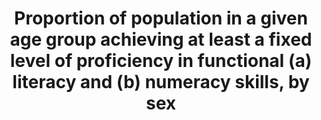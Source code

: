 ---
actual_indicator_available: Percentage of 16- to 65-year-olds performing at PIAAC
  literacy or numeracy level 3 or higher, by sex, age group, and high/low income quartile
actual_indicator_available_description: "PIAAC measures literacy and numeracy in both\
  \ paper and computer modes. Items that measure problem solving in technology-rich\
  \ environments are only computer-administered. Reading components tasks are only\
  \ administered in the paper-and-pencil mode. All participating countries are required\
  \ to assess the literacy and numeracy domains, but the problem solving and reading\
  \ components domains are both optional. The United States assessed all four domains.\
  \ PIAAC tasks developed for all four domains are authentic, culturally appropriate,\
  \ and drawn from real-life situations that are expected to be of importance or relevance\
  \ in different contexts. Tasks' contents and questions are intended to reflect the\
  \ purposes of adults' daily lives across cultures, even if they are not necessarily\
  \ familiar to all adults in all countries. Variable name                  Variable\
  \ label I4_6_1_literacy_total\t\tPIAAC, literacy, level 3 or higher, total I4_6_1_literacy_male\t\
  \tPIAAC, literacy, level 3 or higher, male I4_6_1_literacy_female\t\tPIAAC, literacy,\
  \ level 3 or higher, female I4_6_1_literacy_24\t\t    PIAAC, literacy, level 3 or\
  \ higher, 24 or less I4_6_1_literacy_34\t\t    PIAAC, literacy, level 3 or higher,\
  \ 25 to 34 I4_6_1_literacy_44\t\t    PIAAC, literacy, level 3 or higher, 35 to 44\
  \ I4_6_1_literacy54\t\t    PIAAC, literacy, level 3 or higher, 45 to 54 I4_6_1_literacy_65\t\
  \t    PIAAC, literacy, level 3 or higher, 55 to 64 I4_6_1_literacy_lowinc\t\tPIAAC,\
  \ literacy, level 3 or higher, lowest income quartile I4_6_1_literacy_highinc\t\t\
  PIAAC, literacy, level 3 or higher, highest income quartile I4_6_1_numeracy_total\t\
  \tPIAAC, numeracy, level 3 or higher, total I4_6_1_numeracy_male\t\tPIAAC, numeracy,\
  \ level 3 or higher, male I4_6_1_numeracy_female\t\tPIAAC, numeracy, level 3 or\
  \ higher, female I4_6_1_numeracy_24\t\t    PIAAC, numeracy, level 3 or higher, 24\
  \ or less I4_6_1_numeracy_34\t\t    PIAAC, numeracy, level 3 or higher, 25 to 34\
  \ I4_6_1_numeracy_44\t\t    PIAAC, numeracy, level 3 or higher, 35 to 44 I4_6_1_numeracy54\t\
  \t    PIAAC, numeracy, level 3 or higher, 45 to 54 I4_6_1_numeracy_65\t\t    PIAAC,\
  \ numeracy, level 3 or higher, 55 or older I4_6_1_numeracy_lowinc\t\tPIAAC, numeracy,\
  \ level 3 or higher, lowest income quartile I4_6_1_numeracy_highinc\t\tPIAAC, numeracy,\
  \ level 3 or higher, highest income quartile"
comments_and_limitations: The first round of data collection in the United States
  (officially known as the U.S. PIAAC Main Study) was conducted from August 2011 through
  April 2012 with a nationally representative household sample of 5,000 adults between
  the ages of 16 and 65.
data_non_statistical: false
date_metadata_updated: 10/2016
date_of_national_source_publication: 10/2013
disaggregation_categories: Sex, age group, and income quartile
disaggregation_geography: National
goal_meta_link: http://unstats.un.org/sdgs/files/metadata-compilation/Metadata-Goal-4.pdf
goal_meta_link_page: 10
graph: bar
graph_status_notes: Graphed
graph_title: Percentage of US persons ages 16 to 65 performing at level 3 or higher
  of the PIAAC literacy or numeracy measure, by sex, age, and income
graph_type: line
graph_type_description: Bar graph
has_metadata: true
indicator: 4.6.1
indicator_definition: From UNESCO:The percentage of youth (aged 15-24 years) and of
  adults (aged 15 years and above) who achieve or exceed a given level of proficiency
  in (a) literacy and (b) numeracy.From OECD:Assessment of the proficiency of adults
  (16-65 year olds) in the domains of literacy, numeracy and problem solving in technology-rich
  environments. One hour cognitive assessment plus a background questionnaire of around
  30-45 minutes.
indicator_name: Proportion of population in a given age group achieving at least a
  fixed level of proficiency in functional (a) literacy and (b) numeracy skills, by
  sex
indicator_sort_order: 04.06.01
indicator_variable: i4_6_1_literacy_total
international_and_national_references: http://piaacgateway.com/
layout: indicator
method_of_computation: Percentage of 16- to 65-year-olds performing at PIAAC literacy
  or numeracy level 3 or higher, by sex, age group, and high/low income quartile
periodicity: About every 10 years
permalink: /4-6-1/
published: true
rationale_interpretation: 'From UNESCO: The indicator is a direct measure of the skill
  levels of youth and adults in the two areas. From OECD: Provide estimates of the
  level and distribution of key information processing skills among the adult population
  and better understand the links between these skills and their antecedents and outcomes.'
reporting_status: complete
scheduled_update_by_national_source: Unknown
sdg_goal: 4
source_active_1: true
source_agency_staff_email_1: tom.snyder@ed.gov
source_agency_staff_name_1: Tom Snyder
source_agency_survey_dataset_1: Organization for Economic Cooperation and Development
  (OECD), Program for the International Assessment of Adult Competencies (PIAAC),
  2012
source_notes_1: null
source_title_1: null
source_url_1: http://nces.ed.gov/surveys/piaac/ideuspiaac/
target: By 2030, ensure that all youth and a substantial proportion of adults, both
  men and women, and achieve literacy and numeracy.
target_id: '4.6'
time_period: '2012'
title: Proportion of population in a given age group achieving at least a fixed level
  of proficiency in functional (a) literacy and (b) numeracy skills, by sex
un_custodial_agency: 'UNESCO-UIS (Partnering Agencies: World Bank, OECD)'
un_designated_tier: '2'
unit_of_measure: Percentage
us_method_of_computation: Weighted percentage of 16- to 65-year-olds performing at
  PIAAC literacy or numeracy level 3 or higher
variable_description: null
variable_notes: null
---
